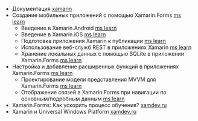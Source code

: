 - Документация [xamarin](https://docs.microsoft.com/ru-ru/xamarin/)
- Создание мобильных приложений с помощью Xamarin.Forms [ms learn](https://docs.microsoft.com/ru-ru/learn/paths/build-mobile-apps-with-xamarin-forms/)
  - Введение в Xamarin.Android [ms learn](https://docs.microsoft.com/ru-ru/learn/modules/introduction-to-xamarin-android/)
  - Введение в Xamarin.iOS [ms learn](https://docs.microsoft.com/ru-ru/learn/modules/introduction-to-xamarin-ios/)
  - Подготовка приложения Xamarin к публикации [ms learn](https://docs.microsoft.com/ru-ru/learn/modules/prepare-to-publish-your-xamarin-application/)
  - Использование веб-служб REST в приложениях Xamarin [ms learn](https://docs.microsoft.com/ru-ru/learn/modules/consume-rest-services/)
  - Хранение локальных данных с помощью SQLite в приложении Xamarin.Forms [ms learn](https://docs.microsoft.com/ru-ru/learn/modules/store-local-data-with-sqlite/)
- Настройка и добавление расширенных функций в приложениях Xamarin.Forms [ms learn](https://docs.microsoft.com/ru-ru/learn/paths/customize-your-xamarin-forms-apps/)
  - Проектирование модели представления MVVM для Xamarin.Forms [ms learn](https://docs.microsoft.com/ru-ru/learn/modules/design-a-mvvm-viewmodel-for-xamarin-forms/)
  - Отображение связей в Xamarin.Forms при навигации по основным/подробным данным [ms learn](https://docs.microsoft.com/ru-ru/learn/modules/display-relationships-in-xamarin-forms-with-master-detail-navigation/)
- Xamarin.Forms: Как ускорить процесс обучения? [xamdev.ru](https://xamdev.ru/xamarin-forms-learn-speed-up/)
- Xamarin и Universal Windows Platform [xamdev.ru](https://xamdev.ru/xamarin-uwp/)
